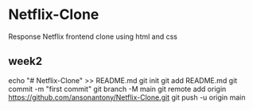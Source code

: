 # Netflix-Clone
Response Netflix frontend clone using html and css
## week2

echo "# Netflix-Clone" >> README.md
git init
git add README.md
git commit -m "first commit"
git branch -M main
git remote add origin https://github.com/ansonantony/Netflix-Clone.git
git push -u origin main

